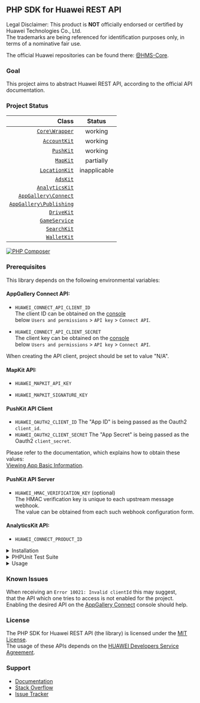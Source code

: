 ## PHP SDK for Huawei REST API

Legal Disclaimer: This product is **NOT** officially endorsed or certified by Huawei Technologies Co., Ltd.<br/>
The trademarks are being referenced for identification purposes only, in terms of a nominative fair use.

The official Huawei repositories can be found there: [@HMS-Core](https://github.com/orgs/HMS-Core/repositories).

### Goal

This project aims to abstract Huawei REST API, according to the official API documentation.

### Project Status

|                                                                                                Class |    Status    |
|-----------------------------------------------------------------------------------------------------:|:------------:|
|                           [`Core\Wrapper`](https://github.com/syslogic/php-hms/blob/master/src/Core) |   working    |
|                       [`AccountKit`](https://github.com/syslogic/php-hms/blob/master/src/AccountKit) |   working    |
|                             [`PushKit`](https://github.com/syslogic/php-hms/blob/master/src/PushKit) |   working    |
|                               [`MapKit`](https://github.com/syslogic/php-hms/blob/master/src/MapKit) |  partially   |
|                     [`LocationKit`](https://github.com/syslogic/php-hms/blob/master/src/LocationKit) | inapplicable |
|                               [`AdsKit`](https://github.com/syslogic/php-hms/blob/master/src/AdsKit) |              |
|                   [`AnalyticsKit`](https://github.com/syslogic/php-hms/blob/master/src/AnalyticsKit) |              |
|       [`AppGallery\Connect`](https://github.com/syslogic/php-hms/tree/master/src/AppGallery/Connect) |              |
| [`AppGallery\Publishing`](https://github.com/syslogic/php-hms/tree/master/src/AppGallery/Publishing) |              |
|                           [`DriveKit`](https://github.com/syslogic/php-hms/tree/master/src/DriveKit) |              |
|                     [`GameService`](https://github.com/syslogic/php-hms/tree/master/src/GameService) |              |
|                         [`SearchKit`](https://github.com/syslogic/php-hms/blob/master/src/SearchKit) |              |
|                         [`WalletKit`](https://github.com/syslogic/php-hms/blob/master/src/WalletKit) |              |

[![PHP Composer](https://github.com/syslogic/php-hms/actions/workflows/ci-php.yml/badge.svg)](https://github.com/syslogic/php-hms/actions/workflows/ci-php.yml)

### Prerequisites

This library depends on the following environmental variables:

#### AppGallery Connect API:

- `HUAWEI_CONNECT_API_CLIENT_ID`<br/>
  The client ID can be obtained on the [console](https://developer.huawei.com/consumer/en/service/josp/agc/index.html) <br/>below `Users and permissions` > `API key` > `Connect API`.

- `HUAWEI_CONNECT_API_CLIENT_SECRET`<br/>
  The client key can be obtained on the [console](https://developer.huawei.com/consumer/en/service/josp/agc/index.html) <br/>below `Users and permissions` > `API key` > `Connect API`.

When creating the API client, project should be set to value "N/A".

#### MapKit API:

- `HUAWEI_MAPKIT_API_KEY`<br/>

- `HUAWEI_MAPKIT_SIGNATURE_KEY`<br/>

#### PushKit API Client
- `HUAWEI_OAUTH2_CLIENT_ID` The "App ID" is being passed as the Oauth2 `client_id`.
- `HUAWEI_OAUTH2_CLIENT_SECRET` The "App Secret" is being passed as the Oauth2 `client_secret`.

Please refer to the documentation, which explains how to obtain these values: <br/>[Viewing App Basic Information](https://developer.huawei.com/consumer/en/doc/distribution/app/agc-help-appinfo-0000001100014694).

#### PushKit API Server

 - `HUAWEI_HMAC_VERIFICATION_KEY` (optional)<br/>
   The HMAC verification key is unique to each upstream message webhook. <br/>The value can be obtained from each such webhook configuration form.

#### AnalyticsKit API:

- `HUAWEI_CONNECT_PRODUCT_ID`  

<details>
<summary>Installation</summary>
<p>

One can manually check out into project directory `lib`:
````shell
mkdir lib
git clone git@github.com:syslogic/php-hms ./lib/php-hms
````

And then map namespace `HMS` in `composer.json` PSR-4 `autoload` block:
````json
{
  "autoload": {
    "psr-4": {
      "App\\": "src/",
      "HMS\\": "lib/php-hms/src/"
    }
  }
}
````

To set up the environment, for example `nano ~/.bashrc`:

````bash
# PHP SDK for Huawei REST API
export HUAWEI_OAUTH2_CLIENT_ID=...
export HUAWEI_OAUTH2_CLIENT_SECRET=...
export HUAWEI_CONNECT_API_CLIENT_ID=...
export HUAWEI_CONNECT_API_CLIENT_SECRET=...
export HUAWEI_CONNECT_PRODUCT_ID=...
export HUAWEI_HMAC_VERIFICATION_KEY=...
export HUAWEI_MAPKIT_API_KEY=...
````
</p>
</details>

<details>
<summary>PHPUnit Test Suite</summary>
<p>

The test suite depends on further environmental variables:

| Test Case | Environmental Variable | Description |
| ---: | --- | --- |
| `PushKitTest` | `PHPUNIT_HCM_TEST_DEVICE_TOKEN` | The HCM device registration ID, to which the test will push notifications to.  |

````bash
# PHP SDK for Huawei REST API
export PHPUNIT_HCM_TEST_DEVICE_TOKEN=...
````

Running tests:
````shell
composer run-script test
````

Running tests with code coverage:
````shell
composer run-script coverage
````

</details>

<details>
<summary>Usage</summary>
<p>
...
</p>
</details>


### Known Issues
When receiving an `Error 10021: Invalid clientId` this may suggest,<br/>that the API which one tries to access is not enabled for the project.<br/>
Enabling the desired API on the [AppGallery Connect](https://developer.huawei.com/consumer/en/service/josp/agc/index.html) console should help.

### License
The PHP SDK for Huawei REST API (the library) is licensed under the [MIT License](LICENSE).<br/>
The usage of these APIs depends on the [HUAWEI Developers Service Agreement](https://developer.huawei.com/consumer/en/doc/start/agreement-0000001052728169).

### Support
- [Documentation](https://developer.huawei.com/consumer/en/doc/landing/development)
- [Stack Overflow](https://stackoverflow.com/questions/tagged/huawei-developers)
- [Issue Tracker](https://github.com/syslogic/php-hms/issues)
